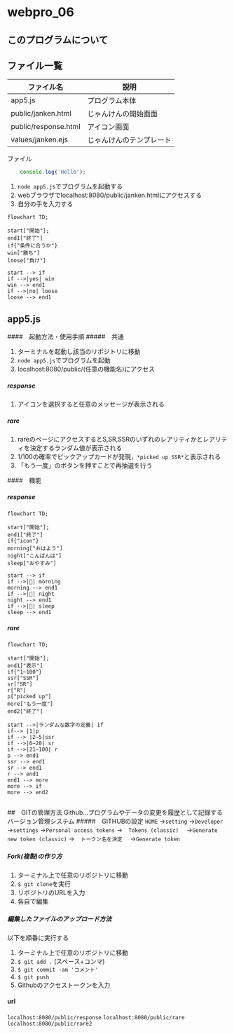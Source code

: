 # webpro_06
## このプログラムについて
## ファイル一覧
ファイル名|説明
-|-
app5.js|プログラム本体
public/janken.html|じゃんけんの開始画面
public/response.html|アイコン画面
values/janken.ejs　|じゃんけんのテンプレート

ファイル
```javascript
    console.log('Hello');
```


1. ```node app5.js```でプログラムを起動する
1. webブラウザでlocalhost:8080/public/janken.htmlにアクセスする
1. 自分の手を入力する


```mermaid
flowchart TD;

start["開始"];
end1["終了"]
if{"条件に合うか"}
win["勝ち"]
loose["負け"]

start --> if
if -->|yes| win
win --> end1
if -->|no| loose
loose --> end1
```

## app5.js

####　起動方法・使用手順
#####　共通
1. ターミナルを起動し該当のリポジトリに移動
1. ```node app5.js```でプログラムを起動
1. localhost:8080/public/(任意の機能名)にアクセス

##### response
1. アイコンを選択すると任意のメッセージが表示される

##### rare
1. rareのページにアクセスするとS,SR,SSRのいずれのレアリティかとレアリティを決定するランダム値が表示される
1. 1/100の確率でピックアップカードが発現，```*picked up SSR*```と表示される
1. 「もう一度」のボタンを押すことで再抽選を行う

####　機能
##### response
```mermaid
flowchart TD;

start["開始"];
end1["終了"]
if{"icon"}
morning["おはよう"]
night["こんばんは"]
sleep["おやすみ"]

start --> if
if -->|🌅| morning
morning --> end1
if -->|🌃| night
night --> end1
if -->|🛌| sleep
sleep --> end1
```
##### rare
```mermaid
flowchart TD;

start["開始"];
end1["表示"]
if{"1~100"}
ssr["SSR"]
sr["SR"]
r["R"]
p["picked up"]
more["もう一度"]
end2["終了"]

start -->|ランダムな数字の定義| if
if--> |1|p
if --> |2~5|ssr
if -->|6~20| sr
if -->|21~100| r
p --> end1
ssr --> end1
sr --> end1
r --> end1
end1 --> more
more --> if
more --> end2


```

##　GITの管理方法
Github...プログラムやデータの変更を履歴として記録するバージョン管理システム
#####　GITHUBの設定
```HOME``` 
→```setting```
→```Developer``` 
→```settings```
→```Personal access tokens```
→　```Tokens (classic)```　
→```Generate new token (classic)```
→　```トークン名を決定```　
→```Generate token```


##### Fork(複製)の作り方
1. ターミナル上で任意のリポジトリに移動
1. ```$ git clone```を実行
1. リポジトリのURLを入力
1. 各自で編集



##### 編集したファイルのアップロード方法
以下を順番に実行する
1. ターミナル上で任意のリポジトリに移動
1. ```$ git add .```  (スペース+コンマ)
1. ```$ git commit -am 'コメント'```
1. ```$ git push```
1. Githubのアクセストークンを入力


#### url
```localhost:8080/public/response```
```localhost:8080/public/rare```
```localhost:8080/public/rare2```